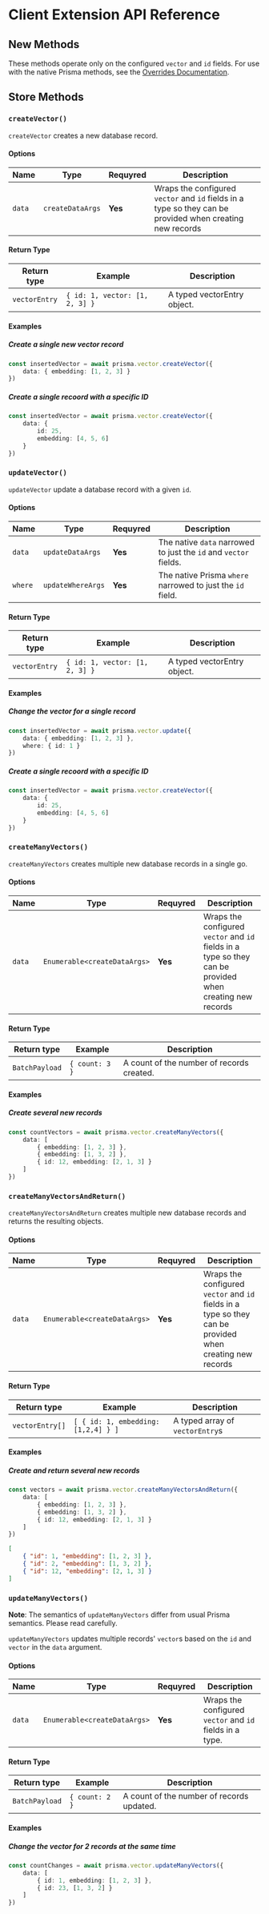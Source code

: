 # Client Extension API Reference

## New Methods

These methods operate only on the configured `vector` and `id` fields. For
use with the native Prisma methods, see the [Overrides Documentation](./OVERRIDES.md).

## Store Methods

### `createVector()`

`createVector` creates a new database record.

#### Options

| Name        | Type              | Requyred | Description  |
| ----------- | ----------------- | -------- | ------------------------------------------------|
| `data`      | `createDataArgs`  | **Yes**  | Wraps the configured `vector` and `id` fields in a type so they can be provided when creating new records |

#### Return Type

| Return type      | Example                        | Description                 |
| ---------------- | ------------------------------ | --------------------------- |
| `vectorEntry`    | `{ id: 1, vector: [1, 2, 3] }` | A typed vectorEntry object. |

#### Examples

##### Create a single new vector record

```ts
const insertedVector = await prisma.vector.createVector({
    data: { embedding: [1, 2, 3] }
})
```

##### Create a single recoord with a specific ID

```ts
const insertedVector = await prisma.vector.createVector({
    data: {
        id: 25,
        embedding: [4, 5, 6]
    }
})
```

### `updateVector()`

`updateVector` update a database record with a given `id`.

#### Options

| Name        | Type              | Requyred | Description  |
| ----------- | ----------------- | -------- | ------------------------------------------------|
| `data`      | `updateDataArgs`  | **Yes**  | The native `data` narrowed to just the `id` and `vector` fields. |
| `where`     | `updateWhereArgs` | **Yes**  | The native Prisma `where` narrowed to just the `id` field. |

#### Return Type

| Return type      | Example                        | Description                 |
| ---------------- | ------------------------------ | --------------------------- |
| `vectorEntry`    | `{ id: 1, vector: [1, 2, 3] }` | A typed vectorEntry object. |

#### Examples

##### Change the vector for a single record

```ts
const insertedVector = await prisma.vector.update({
    data: { embedding: [1, 2, 3] },
    where: { id: 1 }
})
```

##### Create a single recoord with a specific ID

```ts
const insertedVector = await prisma.vector.createVector({
    data: {
        id: 25,
        embedding: [4, 5, 6]
    }
})
```

### `createManyVectors()`

`createManyVectors` creates multiple new database records in a single go.

#### Options

| Name        | Type                          | Requyred | Description  |
| ----------- | ----------------------------- | -------- | ------------------------------------------------|
| `data`      | `Enumerable<createDataArgs>`  | **Yes**  | Wraps the configured `vector` and `id` fields in a type so they can be provided when creating new records |

#### Return Type

| Return type      | Example                      | Description                               |
| ---------------- | ---------------------------- | ----------------------------------------- |
| `BatchPayload`   | `{ count: 3 }`               | A count of the number of records created. |

#### Examples

##### Create several new records

```ts
const countVectors = await prisma.vector.createManyVectors({
    data: [
        { embedding: [1, 2, 3] },
        { embedding: [1, 3, 2] },
        { id: 12, embedding: [2, 1, 3] }
    ]
})
```

### `createManyVectorsAndReturn()`

`createManyVectorsAndReturn` creates multiple new database records and returns the resulting objects.

#### Options

| Name        | Type                          | Requyred | Description  |
| ----------- | ----------------------------- | -------- | ------------------------------------------------|
| `data`      | `Enumerable<createDataArgs>`  | **Yes**  | Wraps the configured `vector` and `id` fields in a type so they can be provided when creating new records |

#### Return Type

| Return type      | Example                              | Description                               |
| ---------------- | ------------------------------------ | ----------------------------------------- |
| `vectorEntry[]`   | `[ { id: 1, embedding: [1,2,4] } ]` | A typed array of `vectorEntry`s           |

#### Examples

##### Create and return several new records

<CodeWithResult expanded="{true}">

<cmd>

```ts
const vectors = await prisma.vector.createManyVectorsAndReturn({
    data: [
        { embedding: [1, 2, 3] },
        { embedding: [1, 3, 2] },
        { id: 12, embedding: [2, 1, 3] }
    ]
})
```

</cmd>

<cmdResult>

```json no-copy
[
    { "id": 1, "embedding": [1, 2, 3] },
    { "id": 2, "embedding": [1, 3, 2] },
    { "id": 12, "embedding": [2, 1, 3] }
]
```

</cmdResult>

</CodeWithResult>

### `updateManyVectors()`

<Admonition type="info">

**Note**: The semantics of `updateManyVectors` differ from usual Prisma semantics. Please read carefully.

</Admonition>

`updateManyVectors` updates multiple records' `vector`s based on the `id` and `vector` in the `data` argument.

#### Options

| Name        | Type                          | Requyred | Description  |
| ----------- | ----------------------------- | -------- | ------------------------------------------------|
| `data`      | `Enumerable<createDataArgs>`  | **Yes**  | Wraps the configured `vector` and `id` fields in a type. |

#### Return Type

| Return type      | Example                              | Description                               |
| ---------------- | ------------------------------------ | ----------------------------------------- |
| `BatchPayload`   | `{ count: 2 }`                       | A count of the number of records updated. |

#### Examples

##### Change the vector for 2 records at the same time

```ts
const countChanges = await prisma.vector.updateManyVectors({
    data: [
        { id: 1, embedding: [1, 2, 3] },
        { id: 23, [1, 3, 2] }
    ]
})
```
